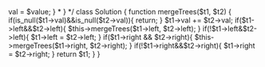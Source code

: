 <?php
/**
 * Definition for a binary tree node.
 * class TreeNode {
 *     public $val = null;
 *     public $left = null;
 *     public $right = null;
 *     function __construct($value) { $this->val = $value; }
 * }
 */
class Solution {
    function mergeTrees($t1, $t2) {
        if(is_null($t1->val)&&is_null($t2->val)){
            return;
        }
        $t1->val += $t2->val;
        if($t1->left&&$t2->left){
            $this->mergeTrees($t1->left, $t2->left);
        }
        if(!$t1->left&$t2->left){
            $t1->left = $t2->left;
        }
        if($t1->right && $t2->right){
            $this->mergeTrees($t1->right, $t2->right);
        }
        if(!$t1->right&&$t2->right){
            $t1->right = $t2->right;
        }
        return $t1;
    }
}
